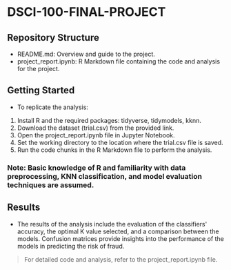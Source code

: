 # DSCI-100-FINAL-PROJECT

## Repository Structure
* README.md: Overview and guide to the project.
* project_report.ipynb: R Markdown file containing the code and analysis for the project.
## Getting Started
* To replicate the analysis:

1. Install R and the required packages: tidyverse, tidymodels, kknn.
2. Download the dataset (trial.csv) from the provided link.
3. Open the project_report.ipynb file in Jupyter Notebook.
4. Set the working directory to the location where the trial.csv file is saved.
5. Run the code chunks in the R Markdown file to perform the analysis.
### Note: Basic knowledge of R and familiarity with data preprocessing, KNN classification, and model evaluation techniques are assumed.

## Results
* The results of the analysis include the evaluation of the classifiers' accuracy, the optimal K value selected, and a comparison between the models. Confusion matrices provide insights into the performance of the models in predicting the risk of fraud.

> For detailed code and analysis, refer to the project_report.ipynb file.
